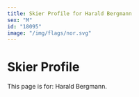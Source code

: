 ```yaml
---
title: Skier Profile for Harald Bergmann
sex: "M"
id: "18095"
image: "/img/flags/nor.svg" 
---
```


# Skier Profile

This page is for: Harald Bergmann.
    